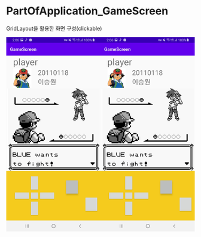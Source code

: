 # PartOfApplication_GameScreen
GridLayout을 활용한 화면 구성(clickable)

<img src="1.jpg" width="50%"><img src="1.jpg" width="50%">
